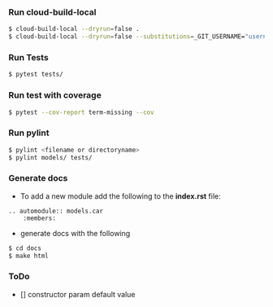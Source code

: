 ### Run cloud-build-local
```bash
$ cloud-build-local --dryrun=false .
$ cloud-build-local --dryrun=false --substitutions=_GIT_USERNAME="username",_GIT_PASSWORD="password" .
```

### Run Tests
```bash
$ pytest tests/
```

### Run test with coverage
```bash
$ pytest --cov-report term-missing --cov
```

### Run pylint
```bash
$ pylint <filename or directoryname>
$ pylint models/ tests/
```

### Generate docs
- To add a new module add the following to the **index.rst** file:
```dotenv
.. automodule:: models.car
    :members:
```
- generate docs with the following
```bash
$ cd docs
$ make html
```

### ToDo
- [] constructor param default value
